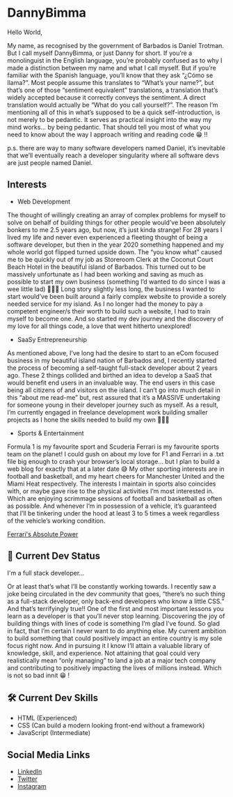 
# DannyBimma

Hello World, 

My name, as recognised by the government of Barbados is Daniel Trotman. But I call myself DannyBimma, or just Danny for short. If you’re a monolinguist in the English language, you’re probably confused as to why I made a distinction between my name and what I call myself. But if you’re familiar with the Spanish language, you’ll know that they ask “¿Cómo se llama?”. Most people assume this translates to “What’s your name?”, but that’s one of those “sentiment equivalent” translations, a translation that’s widely accepted because it correctly conveys the sentiment. A direct translation would actually be “What do you call yourself?”. The reason I’m mentioning all of this in what’s supposed to be a quick self-introduction, is not merely to be pedantic. It serves as practical insight into the way my mind works… by being pedantic. That should tell you most of what you need to know about the way I approach writing and reading code 😁 !!

p.s. there are way to many software developers named Daniel, it’s inevitable that we’ll eventually reach a developer singularity where all software devs are just people named Daniel.



## Interests
* Web Development

The thought of willingly creating an array of complex problems for myself to solve on behalf of building things for other people would’ve been absolutely bonkers to me 2.5 years ago, but now, it’s just kinda strange! 
For 28 years I lived my life and never even experienced a fleeting thought of being  a software developer, but then in the year 2020 something happened and my whole world got flipped turned upside down. The “you know what” caused me to be quickly out of my job as Storeroom Clerk at the Coconut Court Beach Hotel in the beautiful island of Barbados. This turned out to be massively unfortunate as I had been working and saving as much as possible to start my own business (something I’d wanted to do since I was a wee little lad) 🙋🏽‍♂️
Long story slightly less long, the business I wanted to start would’ve been built around a fairly complex website to provide a sorely needed service for my island. As I no longer had the money to pay a competent engineer/s their worth to build such a website, I had to train myself to become one. And so started my dev journey and the discovery of my love for all things code, a love that went hitherto unexplored!

* SaaSy Entrepreneurship 

As mentioned above, I’ve long had the desire to start to an eCom focused business in my beautiful island nation of Barbados and, I recently started the process  of becoming a self-taught full-stack developer about 2 years ago. These 2 things collided and birthed an idea to develop a SaaS that would benefit end users in an invaluable way. 
The end users in this case being all citizens of and visitors on the island. I can’t go into much detail in this “about me read-me” but, rest assured that it’s a MASSIVE undertaking for someone young in their developer journey such as myself. As a result, I’m currently engaged in freelance development work building smaller projects as I hone the skills needed to build my own 👨🏾‍💻

* Sports & Entertainment

Formula 1 is my favourite sport and Scuderia Ferrari is my favourite sports team on the planet! I could gush on about my love for F1 and Ferrari in a .txt file big enough to crash your browser’s local storage… but I plan to build a web blog for exactly that at a later date 😅
My other sporting interests are in football and basketball, and my heart cheers for Manchester United and the Miami Heat respectively. The interests I maintain in sports also coincides with, or maybe gave rise to the physical activities I’m most interested in. Which are enjoying scrimmage sessions of football and basketball as often as possible. And whenever I’m in possession of a vehicle, it’s guaranteed that I’ll be tinkering under the hood at least 3 to 5 times a week regardless of the vehicle’s working condition.

[Ferrari's Absolute Power](https://www.ferrari.com/en-EN/formula1/singleseater-2022)


## 🚀 Current Dev Status
I'm a full stack developer...

Or at least that’s what I’ll be constantly working towards. I recently saw a joke being circulated in the dev community that goes, “there’s no such thing as a full-stack developer, only back-end developers who know a little CSS.” 
And that’s terrifyingly true!!
One of the first and most important lessons you learn as a developer is that you’ll never stop learning. Discovering the joy of building things with lines of code is something I’m glad I’ve found. 
So glad in fact,  that I’m certain I never want to do anything else. My current ambition to build something that could positively impact an entire country is my sole focus right now. And in pursuing it I know I’ll attain a valuable library of knowledge, skill, and experience. Not attaining that goal could very realistically mean “only managing” to land a job at a major tech company and contributing to positively impacting the lives of millions instead. Which is not so bad innit 😁 ! 

## 🛠 Current Dev Skills
- HTML (Experienced)
- CSS (Can build a modern looking front-end without a framework)
- JavaScript (Intermediate)


## Social Media Links

 - [LinkedIn](https://linkedin.com/in/daniel-trotman-6ba595183)
 - [Twitter](https://twitter.com/DannyBimma)
 - [Instagram](https://bulldogjob.com/news/449-how-to-write-a-good-readme-for-your-github-project)

